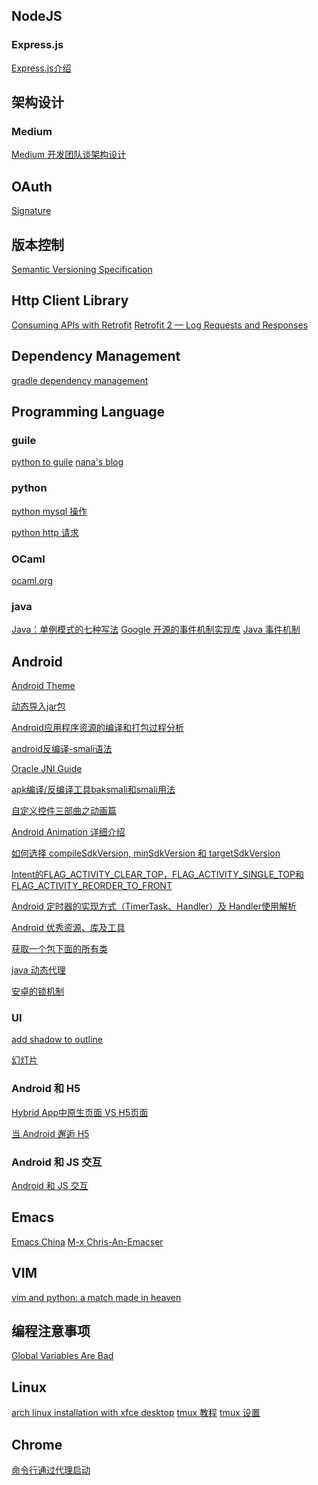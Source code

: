 ## NodeJS
### Express.js
[Express.js介绍][1]

## 架构设计
### Medium
[Medium 开发团队谈架构设计][2]

## OAuth
[Signature][5]

## 版本控制
[Semantic Versioning Specification][6]

## Http Client Library
[Consuming APIs with Retrofit][7]
[Retrofit 2 — Log Requests and Responses][9]

## Dependency Management
[gradle dependency management][8]

## Programming Language
### guile
[python to guile][10]
[nana's blog][16]

### python
[python mysql 操作][15]

[python http 请求][33]
### OCaml
[ocaml.org][14]

### java
[Java：单例模式的七种写法][29]
[Google 开源的事件机制实现库][31]
[Java 事件机制][32]

## Android
[Android Theme][11]

[动态导入jar包][18]

[Android应用程序资源的编译和打包过程分析][19]

[android反编译-smali语法][21]

[Oracle JNI Guide][20]

[apk编译/反编译工具baksmali和smali用法][22]

[自定义控件三部曲之动画篇][23]

[Android Animation 详细介绍][24]

[如何选择 compileSdkVersion, minSdkVersion 和 targetSdkVersion][25]

[Intent的FLAG_ACTIVITY_CLEAR_TOP，FLAG_ACTIVITY_SINGLE_TOP和FLAG_ACTIVITY_REORDER_TO_FRONT][26]

[Android 定时器的实现方式（TimerTask、Handler）及 Handler使用解析][28]

[Android 优秀资源、库及工具][35]

[获取一个包下面的所有类][36]

[java 动态代理][37]

[安卓的锁机制][27]
### UI ###
[add shadow to outline][17]

[幻灯片][34]

### Android 和 H5
[Hybrid App中原生页面 VS H5页面][3]

[当 Android 邂逅 H5][4]

### Android 和 JS 交互
[Android 和 JS 交互][39]


## Emacs
[Emacs China][12]
[M-x Chris-An-Emacser][13]

## VIM
[vim and python: a match made in heaven][30]

## 编程注意事项
[Global Variables Are Bad][38]

## Linux
[arch linux installation with xfce desktop][40]
[tmux 教程][42]
[tmux 设置][43]

## Chrome
[命令行通过代理启动][41]


[1]:http://www.cnblogs.com/hyddd/p/4237099.html
[2]:http://www.infoq.com/cn/articles/medium-development-team-talk-about-architecture-design
[3]:http://www.jianshu.com/p/00ff5664e000
[4]:https://whitelaning.github.io/2015/06/12/H5_1.html
[5]:http://tools.ietf.org/html/rfc5849#section-3.3
[6]:http://semver.org/
[7]:https://github.com/codepath/android_guides/wiki/Consuming-APIs-with-Retrofit
[8]:https://docs.gradle.org/current/userguide/dependency_management.html
[9]:https://futurestud.io/blog/retrofit-2-log-requests-and-responses
[10]:http://www.draketo.de/proj/py2guile/
[11]:http://developer.android.com/guide/topics/ui/themes.html
[12]:http://emacs-china.org/
[13]:http://chriszheng.science/
[14]:http://ocaml.org/
[15]:http://www.runoob.com/python/python-mysql.html
[16]:https://nalaginrut.com/
[17]:http://stackoverflow.com/questions/13005714/how-to-show-shadow-around-the-linearlayout-in-android
[18]:http://stackoverflow.com/questions/11453614/how-can-i-load-a-jar-file-dynamically-in-an-android-application-4-0-3
[19]:http://blog.csdn.net/luoshengyang/article/details/8744683
[20]:http://docs.oracle.com/javase/1.5.0/docs/guide/jni/spec/jniTOC.html
[21]:http://blog.isming.me/2015/01/14/android-decompile-smali/
[22]:http://blog.sina.com.cn/s/blog_7c6cbaf601019604.html
[23]:http://blog.csdn.net/harvic880925/article/details/39996643
[24]:http://www.360doc.com/content/13/0102/22/6541311_257754535.shtml
[25]:http://chinagdg.org/2016/01/picking-your-compilesdkversion-minsdkversion-targetsdkversion/
[26]:http://handsomeliuyang.iteye.com/blog/1315283
[27]:https://developer.android.com/reference/java/util/concurrent/locks/Lock.html
[28]:http://blog.csdn.net/a78270528/article/details/49448635
[29]:http://www.blogjava.net/kenzhh/archive/2016/03/28/357824.html
[30]:https://realpython.com/blog/python/vim-and-python-a-match-made-in-heaven/
[31]:https://github.com/google/guava/wiki/EventBusExplained
[32]:http://blog.csdn.net/JianZhiZG/article/details/1427073
[33]:http://blog.csdn.net/xhw88398569/article/details/49179967
[34]:https://developer.android.com/training/animation/screen-slide.html
[35]:http://alamkanak.github.io/android-libraries-and-resources/
[36]:http://stackoverflow.com/questions/15446036/find-all-classes-in-a-package-in-android
[37]:https://www.ibm.com/developerworks/cn/java/j-lo-proxy1/
[38]:http://c2.com/cgi/wiki?GlobalVariablesAreBad
[39]:http://droidyue.com/blog/2014/09/20/interaction-between-java-and-javascript-in-android/
[40]:https://www.howtoforge.com/tutorial/arch-linux-installation-with-xfce-desktop/
[41]:http://ask.systutorials.com/247/how-to-set-google-chromes-proxy-settings-command-line-linux
[42]:http://tangosource.com/blog/a-tmux-crash-course-tips-and-tweaks/
[43]:https://danielmiessler.com/study/tmux/
